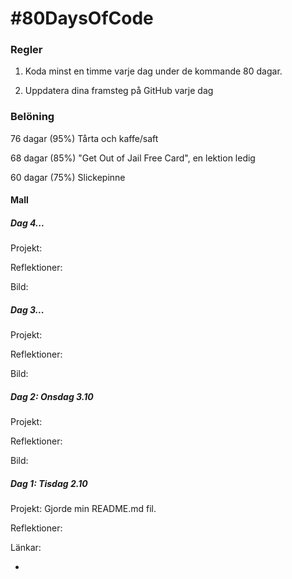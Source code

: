 # #80DaysOfCode

### Regler

1. Koda minst en timme varje dag under de kommande 80 dagar.

2. Uppdatera dina framsteg på GitHub varje dag

### Belöning

76 dagar (95%) Tårta och kaffe/saft

68 dagar (85%) "Get Out of Jail Free Card", en lektion ledig

60 dagar (75%) Slickepinne

#### Mall

##### Dag 4...

Projekt: 

Reflektioner: 

Bild:


##### Dag 3...

Projekt: 

Reflektioner: 

Bild:


##### Dag 2: Onsdag 3.10

Projekt: 

Reflektioner: 

Bild:



##### Dag 1: Tisdag 2.10

Projekt: Gjorde min README.md fil. 

Reflektioner: 

Länkar:

- 

